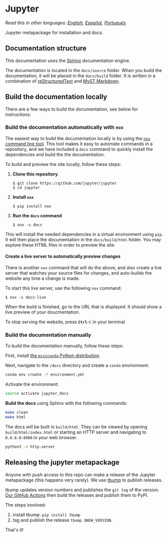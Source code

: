 # Jupyter

*Read this in other languages: [English](README.md), [Español](README.es-ES.md), [Português](README.pt-BR.md)*

Jupyter metapackage for installation and docs.

## Documentation structure

This documentation uses the [Sphinx](https://sphinx-doc.org) documentation engine.

The documentation is located in the `docs/source` folder. When you build the documentation, it will be placed in the `docs/build` folder.
It is written in a combination of [reStructuredText](https://docutils.sourceforge.io/rst.html) and [MyST Markdown](https://myst-parser.readthedocs.io/).

## Build the documentation locally

There are a few ways to build the documentation, see below for instructions:

### Build the documentation automatically with `nox`

The easiest way to build the documentation locally is by using the [`nox` command line tool](https://nox.thea.codes/). This tool makes it easy to automate commands in a repository, and we have included a `docs` command to quickly install the dependencies and build the the documentation.

To build and preview the site locally, follow these steps:

1. **Clone this repository**.

   ```console
   $ git clone https://github.com/jupyter/jupyter
   $ cd jupyter
   ```
2. **Install `nox`**

   ```console
   $ pip install nox
   ```
3. **Run the `docs` command**

   ```console
   $ nox -s docs
   ```

This will install the needed dependencies in a virtual environment using `pip`.
It will then place the documentation in the `docs/build/html` folder.
You may explore these HTML files in order to preview the site.

#### Create a live server to automatically preview changes

There is another `nox` command that will do the above, and also create a live server that watches your source files for changes, and auto-builds the website any time a change is made.

To start this live server, use the following `nox` command:

```console
$ nox -s docs-live
```

When the build is finished, go to the URL that is displayed. It should show a live preview of your doucmentation.

To stop serving the website, press **`Ctrl`**-`C` in your terminal

### Build the documentation manually

To build the documentation manually, follow these steps:

First, install [the `miniconda` Python distribution](https://conda.io/miniconda.html).

Next, navigate to the `/docs` directory and create a `conda` environment:

```bash
conda env create -f environment.yml
```

Activate the environment:

```bash
source activate jupyter_docs
```

**Build the docs** using Sphinx with the following commands:

```bash
make clean
make html
```

The docs will be built in `build/html`. They can be viewed by opening `build/html/index.html` or starting an HTTP server and navigating to `0.0.0.0:8000` in your web browser.

```bash
python3 -m http.server
```

## Releasing the jupyter metapackage

Anyone with push access to this repo can make a release
of the Jupyter metapackage (this happens very rarely).
We use [tbump][] to publish releases.

tbump updates version numbers and publishes the `git tag` of the version.
[Our GitHub Actions](https://github.com/jupyter/jupyter/actions)
then build the releases and publish them to PyPI.

The steps involved:

1. install tbump: `pip install tbump`
2. tag and publish the release `tbump $NEW_VERSION`.

That's it!

[tbump]: https://github.com/your-tools/tbump
